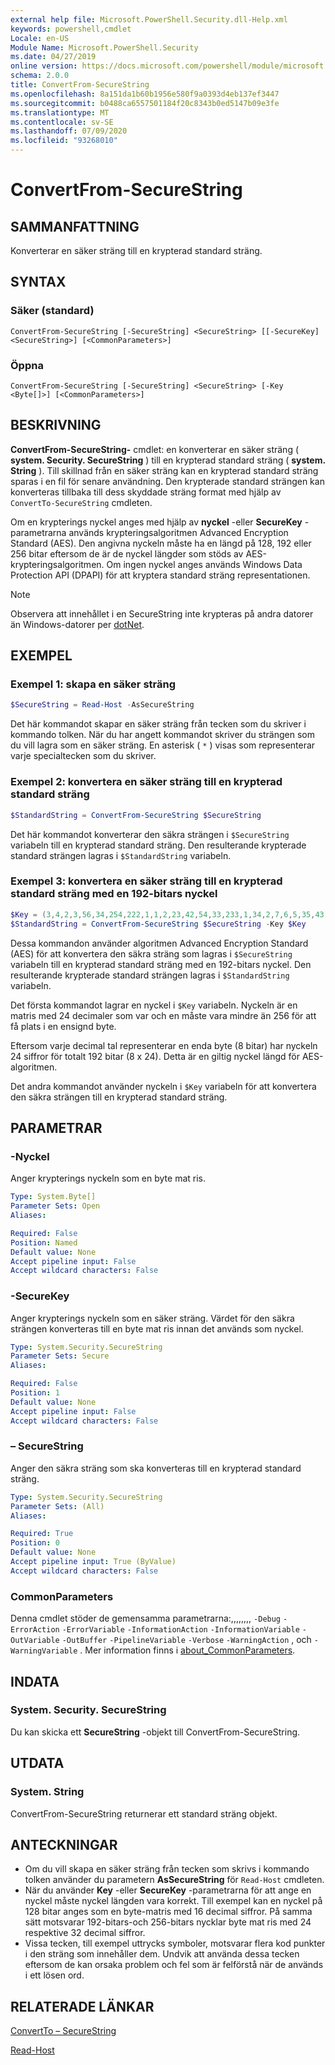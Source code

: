 ```yaml
---
external help file: Microsoft.PowerShell.Security.dll-Help.xml
keywords: powershell,cmdlet
Locale: en-US
Module Name: Microsoft.PowerShell.Security
ms.date: 04/27/2019
online version: https://docs.microsoft.com/powershell/module/microsoft.powershell.security/convertfrom-securestring?view=powershell-6&WT.mc_id=ps-gethelp
schema: 2.0.0
title: ConvertFrom-SecureString
ms.openlocfilehash: 8a151da1b60b1956e580f9a0393d4eb137ef3447
ms.sourcegitcommit: b0488ca6557501184f20c8343b0ed5147b09e3fe
ms.translationtype: MT
ms.contentlocale: sv-SE
ms.lasthandoff: 07/09/2020
ms.locfileid: "93268010"
---
```

# ConvertFrom-SecureString

## SAMMANFATTNING
Konverterar en säker sträng till en krypterad standard sträng.

## SYNTAX

### Säker (standard)

```
ConvertFrom-SecureString [-SecureString] <SecureString> [[-SecureKey] <SecureString>] [<CommonParameters>]
```

### Öppna

```
ConvertFrom-SecureString [-SecureString] <SecureString> [-Key <Byte[]>] [<CommonParameters>]
```

## BESKRIVNING

**ConvertFrom-SecureString-** cmdlet: en konverterar en säker sträng ( **system. Security. SecureString** ) till en krypterad standard sträng ( **system. String** ). Till skillnad från en säker sträng kan en krypterad standard sträng sparas i en fil för senare användning. Den krypterade standard strängen kan konverteras tillbaka till dess skyddade sträng format med hjälp av `ConvertTo-SecureString` cmdleten.

Om en krypterings nyckel anges med hjälp av **nyckel** -eller **SecureKey** -parametrarna används krypteringsalgoritmen Advanced Encryption Standard (AES). Den angivna nyckeln måste ha en längd på 128, 192 eller 256 bitar eftersom de är de nyckel längder som stöds av AES-krypteringsalgoritmen. Om ingen nyckel anges används Windows Data Protection API (DPAPI) för att kryptera standard sträng representationen.

> [!NOTE]
> Observera att innehållet i en SecureString inte krypteras på andra datorer än Windows-datorer per [dotNet](/dotnet/api/system.security.securestring?view=netcore-2.1#remarks).

## EXEMPEL

### Exempel 1: skapa en säker sträng

```powershell
$SecureString = Read-Host -AsSecureString
```

Det här kommandot skapar en säker sträng från tecken som du skriver i kommando tolken. När du har angett kommandot skriver du strängen som du vill lagra som en säker sträng. En asterisk ( `*` ) visas som representerar varje specialtecken som du skriver.

### Exempel 2: konvertera en säker sträng till en krypterad standard sträng

```powershell
$StandardString = ConvertFrom-SecureString $SecureString
```

Det här kommandot konverterar den säkra strängen i `$SecureString` variabeln till en krypterad standard sträng. Den resulterande krypterade standard strängen lagras i `$StandardString` variabeln.

### Exempel 3: konvertera en säker sträng till en krypterad standard sträng med en 192-bitars nyckel

```powershell
$Key = (3,4,2,3,56,34,254,222,1,1,2,23,42,54,33,233,1,34,2,7,6,5,35,43)
$StandardString = ConvertFrom-SecureString $SecureString -Key $Key
```

Dessa kommandon använder algoritmen Advanced Encryption Standard (AES) för att konvertera den säkra sträng som lagras i `$SecureString` variabeln till en krypterad standard sträng med en 192-bitars nyckel. Den resulterande krypterade standard strängen lagras i `$StandardString` variabeln.

Det första kommandot lagrar en nyckel i `$Key` variabeln. Nyckeln är en matris med 24 decimaler som var och en måste vara mindre än 256 för att få plats i en ensignd byte.

Eftersom varje decimal tal representerar en enda byte (8 bitar) har nyckeln 24 siffror för totalt 192 bitar (8 x 24). Detta är en giltig nyckel längd för AES-algoritmen.

Det andra kommandot använder nyckeln i `$Key` variabeln för att konvertera den säkra strängen till en krypterad standard sträng.

## PARAMETRAR

### -Nyckel

Anger krypterings nyckeln som en byte mat ris.

```yaml
Type: System.Byte[]
Parameter Sets: Open
Aliases:

Required: False
Position: Named
Default value: None
Accept pipeline input: False
Accept wildcard characters: False
```

### -SecureKey

Anger krypterings nyckeln som en säker sträng. Värdet för den säkra strängen konverteras till en byte mat ris innan det används som nyckel.

```yaml
Type: System.Security.SecureString
Parameter Sets: Secure
Aliases:

Required: False
Position: 1
Default value: None
Accept pipeline input: False
Accept wildcard characters: False
```

### – SecureString

Anger den säkra sträng som ska konverteras till en krypterad standard sträng.

```yaml
Type: System.Security.SecureString
Parameter Sets: (All)
Aliases:

Required: True
Position: 0
Default value: None
Accept pipeline input: True (ByValue)
Accept wildcard characters: False
```

### CommonParameters

Denna cmdlet stöder de gemensamma parametrarna:,,,,,,,, `-Debug` `-ErrorAction` `-ErrorVariable` `-InformationAction` `-InformationVariable` `-OutVariable` `-OutBuffer` `-PipelineVariable` `-Verbose` `-WarningAction` , och `-WarningVariable` .
Mer information finns i [about_CommonParameters](https://go.microsoft.com/fwlink/?LinkID=113216).

## INDATA

### System. Security. SecureString

Du kan skicka ett **SecureString** -objekt till ConvertFrom-SecureString.

## UTDATA

### System. String

ConvertFrom-SecureString returnerar ett standard sträng objekt.

## ANTECKNINGAR

- Om du vill skapa en säker sträng från tecken som skrivs i kommando tolken använder du parametern **AsSecureString** för `Read-Host` cmdleten.
- När du använder **Key** -eller **SecureKey** -parametrarna för att ange en nyckel måste nyckel längden vara korrekt. Till exempel kan en nyckel på 128 bitar anges som en byte-matris med 16 decimal siffror.
  På samma sätt motsvarar 192-bitars-och 256-bitars nycklar byte mat ris med 24 respektive 32 decimal siffror.
- Vissa tecken, till exempel uttrycks symboler, motsvarar flera kod punkter i den sträng som innehåller dem. Undvik att använda dessa tecken eftersom de kan orsaka problem och fel som är felförstå när de används i ett lösen ord.

## RELATERADE LÄNKAR

[ConvertTo – SecureString](ConvertTo-SecureString.md)

[Read-Host](../Microsoft.PowerShell.Utility/Read-Host.md)
